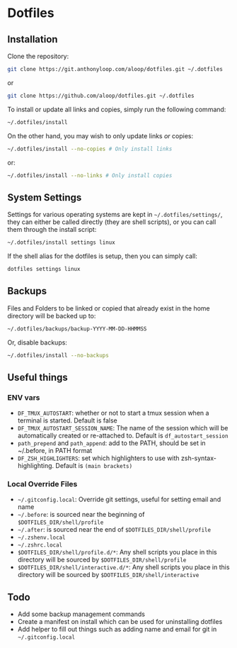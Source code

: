 # Dotfiles

## Installation

Clone the repository:

```sh
git clone https://git.anthonyloop.com/aloop/dotfiles.git ~/.dotfiles
```
or
```sh
git clone https://github.com/aloop/dotfiles.git ~/.dotfiles
```

To install or update all links and copies, simply run the following command:

```sh
~/.dotfiles/install
```

On the other hand, you may wish to only update links *or* copies:

```sh
~/.dotfiles/install --no-copies # Only install links
```

or:

```sh
~/.dotfiles/install --no-links # Only install copies
```

## System Settings

Settings for various operating systems are kept in `~/.dotfiles/settings/`,
they can either be called directly (they are shell scripts), or you can call
them through the install script:
```sh
~/.dotfiles/install settings linux
```
If the shell alias for the dotfiles is setup, then you can simply call:
```sh
dotfiles settings linux
```

## Backups

Files and Folders to be linked or copied that already exist in the home directory will be backed up to:

```sh
~/.dotfiles/backups/backup-YYYY-MM-DD-HHMMSS
```

Or, disable backups:

```sh
~/.dotfiles/install --no-backups
```

## Useful things

### ENV vars

* `DF_TMUX_AUTOSTART`: whether or not to start a tmux session when a terminal is started. Default is false
* `DF_TMUX_AUTOSTART_SESSION_NAME`: The name of the session which will be automatically created or re-attached to. Default is `df_autostart_session`
* `path_prepend` and `path_append`: add to the PATH, should be set in ~/.before, in PATH format
* `DF_ZSH_HIGHLIGHTERS`: set which highlighters to use with zsh-syntax-highlighting. Default is `(main brackets)`

### Local Override Files

* `~/.gitconfig.local`: Override git settings, useful for setting email and name
* `~/.before`: is sourced near the beginning of `$DOTFILES_DIR/shell/profile`
* `~/.after`: is sourced near the end of `$DOTFILES_DIR/shell/profile`
* `~/.zshenv.local`
* `~/.zshrc.local`
* `$DOTFILES_DIR/shell/profile.d/*`: Any shell scripts you place in this directory will be sourced by `$DOTFILES_DIR/shell/profile`
* `$DOTFILES_DIR/shell/interactive.d/*`: Any shell scripts you place in this directory will be sourced by `$DOTFILES_DIR/shell/interactive`

## Todo
* Add some backup management commands
* Create a manifest on install which can be used for uninstalling dotfiles
* Add helper to fill out things such as adding name and email for git in `~/.gitconfig.local`
